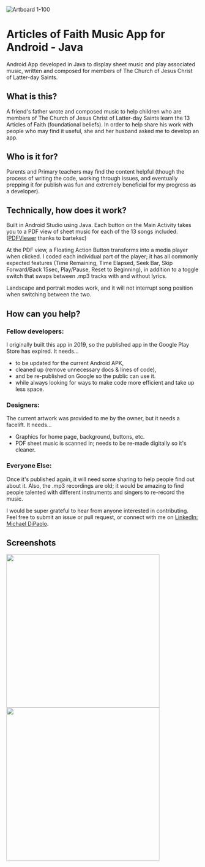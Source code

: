 ![Artboard 1-100](https://user-images.githubusercontent.com/51255499/179341798-98be3f89-d0cf-4116-b5d8-65d00f2cfb47.jpg)

# Articles of Faith Music App for Android - Java
Android App developed in Java to display sheet music and play associated music, written and composed for members of The Church of Jesus Christ of Latter-day Saints.

## What is this?
A friend's father wrote and composed music to help children who are members of The Church of Jesus Christ of Latter-day Saints learn the 13 Articles of Faith (foundational beliefs). In order to help share his work with people who may find it useful, she and her husband asked me to develop an app.

## Who is it for?
Parents and Primary teachers may find the content helpful (though the process of writing the code, working through issues, and eventually prepping it for publish was fun and extremely beneficial for my progress as a developer).

## Technically, how does it work?
Built in Android Studio using Java.
Each button on the Main Activity takes you to a PDF view of sheet music for each of the 13 songs included. (<a href="https://github.com/barteksc/AndroidPdfViewer">PDFViewer</a> thanks to barteksc)

At the PDF view, a Floating Action Button transforms into a media player when clicked. I coded each individual part of the player; it has all commonly expected features (Time Remaining, Time Elapsed, Seek Bar, Skip Forward/Back 15sec, Play/Pause, Reset to Beginning), in addition to a toggle switch that swaps between .mp3 tracks with and without lyrics.

Landscape and portrait modes work, and it will not interrupt song position when switching between the two.

## How can you help?
### Fellow developers:
I originally built this app in 2019, so the published app in the Google Play Store has expired.
It needs...
<ul>
  <li>to be updated for the current Android APK,</li>
  <li>cleaned up (remove unnecessary docs & lines of code),</li>
  <li>and be re-published on Google so the public can use it.</li>
  <li>while always looking for ways to make code more efficient and take up less space.</li>
</ul>

### Designers:
The current artwork was provided to me by the owner, but it needs a facelift. It needs...
<ul>
  <li>Graphics for home page, background, buttons, etc.</li>
  <li>PDF sheet music is scanned in; needs to be re-made digitally so it's cleaner.</li>
</ul>

### Everyone Else:
Once it's published again, it will need some sharing to help people find out about it.
Also, the .mp3 recordings are old; it would be amazing to find people talented with different instruments and singers to re-record the music.

I would be super grateful to hear from anyone interested in contributing. Feel free to submit an issue or pull request, or connect with me on <a href="https://www.linkedin.com/in/dipaolo-michael/">LinkedIn: Michael DiPaolo</a>. 

## Screenshots
<p float="left">
<img src="https://user-images.githubusercontent.com/51255499/179341883-dddd935b-382d-43be-bd36-fb31dca3a312.png" width="400" />
<img src="https://user-images.githubusercontent.com/51255499/179342044-5ea073cf-c981-4d8a-970d-e23fad492586.png" width="400" />
</p>


